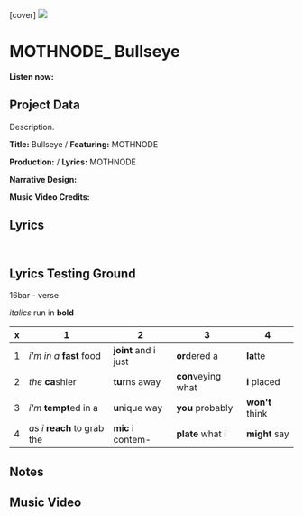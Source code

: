 [cover] ![](57175019_319474918741616_8502199518755923887_n.jpg)

# MOTHNODE_ Bullseye

**Listen now:** 

## Project Data

Description.


**Title:** Bullseye / **Featuring:** MOTHNODE

**Production:**  / **Lyrics:** MOTHNODE

**Narrative Design:**

**Music Video Credits:**

## Lyrics

```


```

## Lyrics Testing Ground

16bar - verse

*italics* run in
**bold**

| x | 1 | 2 | 3 | 4 |
|---|---|---|---|---|
| 1 | *i'm in a* **fast** food | **joint** and i just  | **or**dered a  | **la**tte  |
| 2 | *the* **ca**shier | **tu**rns away  |  **con**veying what |  **i** placed |
| 3 | *i'm* **tempt**ed in a | **u**nique way  |  **you** probably |  **won't** think |
| 4 | *as i* **reach** to grab the |  **mic** i contem-  | **plate** what i | **might** say |

## Notes

## Music Video
